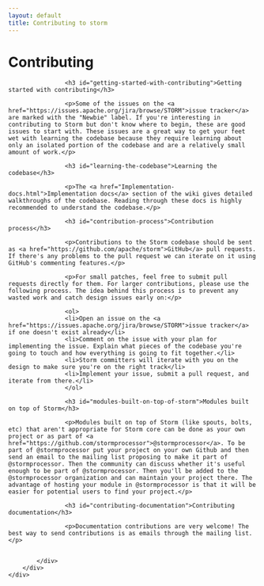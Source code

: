 ```yaml
---
layout: default
title: Contributing to storm
---
```

<!--Content Begin-->
<div class="content">
	<div class="container-fluid">
        <div class="row">
            <div class="col-md-12">
                <h1 class="page-title">Contributing</h1>
                    
                    <h3 id="getting-started-with-contributing">Getting started with contributing</h3>

                    <p>Some of the issues on the <a href="https://issues.apache.org/jira/browse/STORM">issue tracker</a> are marked with the "Newbie" label. If you're interesting in contributing to Storm but don't know where to begin, these are good issues to start with. These issues are a great way to get your feet wet with learning the codebase because they require learning about only an isolated portion of the codebase and are a relatively small amount of work.</p>

                    <h3 id="learning-the-codebase">Learning the codebase</h3>

                    <p>The <a href="Implementation-docs.html">Implementation docs</a> section of the wiki gives detailed walkthroughs of the codebase. Reading through these docs is highly recommended to understand the codebase.</p>

                    <h3 id="contribution-process">Contribution process</h3>

                    <p>Contributions to the Storm codebase should be sent as <a href="https://github.com/apache/storm">GitHub</a> pull requests. If there's any problems to the pull request we can iterate on it using GitHub's commenting features.</p>

                    <p>For small patches, feel free to submit pull requests directly for them. For larger contributions, please use the following process. The idea behind this process is to prevent any wasted work and catch design issues early on:</p>

                    <ol>
                    <li>Open an issue on the <a href="https://issues.apache.org/jira/browse/STORM">issue tracker</a> if one doesn't exist already</li>
                    <li>Comment on the issue with your plan for implementing the issue. Explain what pieces of the codebase you're going to touch and how everything is going to fit together.</li>
                    <li>Storm committers will iterate with you on the design to make sure you're on the right track</li>
                    <li>Implement your issue, submit a pull request, and iterate from there.</li>
                    </ol>

                    <h3 id="modules-built-on-top-of-storm">Modules built on top of Storm</h3>

                    <p>Modules built on top of Storm (like spouts, bolts, etc) that aren't appropriate for Storm core can be done as your own project or as part of <a href="https://github.com/stormprocessor">@stormprocessor</a>. To be part of @stormprocessor put your project on your own Github and then send an email to the mailing list proposing to make it part of @stormprocessor. Then the community can discuss whether it's useful enough to be part of @stormprocessor. Then you'll be added to the @stormprocessor organization and can maintain your project there. The advantage of hosting your module in @stormprocessor is that it will be easier for potential users to find your project.</p>

                    <h3 id="contributing-documentation">Contributing documentation</h3>

                    <p>Documentation contributions are very welcome! The best way to send contributions is as emails through the mailing list.</p>

  
            </div>
        </div>
    </div>
</div>
<!--Content End-->